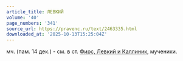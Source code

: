 ```yaml
---
article_title: ЛЕВКИЙ
volume: '40'
page_numbers: '341'
source_url: https://pravenc.ru/text/2463335.html
downloaded_at: '2025-10-13T15:25:04Z'
---
```


мч. (пам. 14 дек.) - см. в ст. [Фирс, Левкий и Каллиник](<https://pravenc.ru/text/Фирс  Левкий и Каллиник.html>), мученики.

